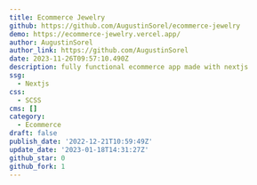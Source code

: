 ```yaml
---
title: Ecommerce Jewelry
github: https://github.com/AugustinSorel/ecommerce-jewelry
demo: https://ecommerce-jewelry.vercel.app/
author: AugustinSorel
author_link: https://github.com/AugustinSorel
date: 2023-11-26T09:57:10.490Z
description: fully functional ecommerce app made with nextjs
ssg:
  - Nextjs
css:
  - SCSS
cms: []
category:
  - Ecommerce
draft: false
publish_date: '2022-12-21T10:59:49Z'
update_date: '2023-01-18T14:31:27Z'
github_star: 0
github_fork: 1
---
```

